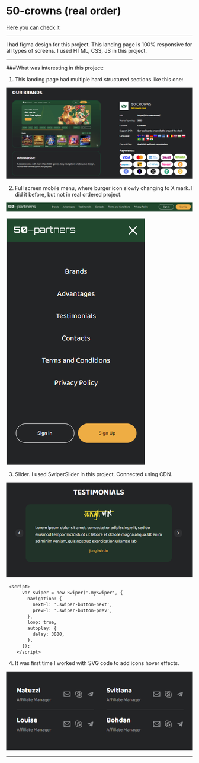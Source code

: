# 50-crowns (real order)

[Here you can check it](https://artemuholkov.github.io/50-crowns/)

---

I had figma design for this project.
This landing page is 100% responsive for all types of screens.
I used HTML, CSS, JS in this project.

---

###What was interesting in this project:

1. This landing page had multiple hard structured sections like this one:

![brands](brands.png)

2. Full screen mobile menu, where burger icon slowly changing to X mark. I did it before, but not in real ordered project.

![burger menu](header.png)

![burger](mobheader.png)

3. Slider. I used SwiperSlider in this project.
   Connected using CDN.

![slider](slider.png)

```
 <script>
      var swiper = new Swiper('.mySwiper', {
        navigation: {
          nextEl: '.swiper-button-next',
          prevEl: '.swiper-button-prev',
        },
        loop: true,
        autoplay: {
          delay: 3000,
        },
      });
    </script>
```

4. It was first time I worked with SVG code to add icons hover effects.

![icons](svgs.png)

---
